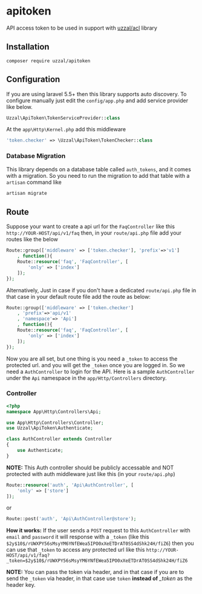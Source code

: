 # apitoken
API access token to be used in support with [uzzal/acl](github.com/mahabubulhasan/acl) library

## Installation
```
composer require uzzal/apitoken
```

## Configuration
If you are using laravel 5.5+ then this library supports auto discovery. To configure manually 
just edit the `config/app.php` and add service provider like below.
```php
Uzzal\ApiToken\TokenServiceProvider::class
```
At the `app\Http\Kernel.php` add this middleware
```php
'token.checker' => \Uzzal\ApiToken\TokenChecker::class
```

### Database Migration
This library depends on a database table called `auth_tokens`, and it comes with a migration.
So you need to run the migration to add that table with a `artisan` command like
```bash
artisan migrate
```

## Route
Suppose your want to create a api url for the `FaqController` like this `http://YOUR-HOST/api/v1/faq` then,
in your `route/api.php` file add your routes like the below

```php
Route::group(['middleware' => ['token.checker'], 'prefix'=>'v1']
    , function(){
    Route::resource('faq', 'FaqController', [
        'only' => ['index']
    ]);
});
``` 
Alternatively, Just in case if you don't have a dedicated `route/api.php` file in that case in your default route file
add the route as below:

```php
Route::group(['middleware' => ['token.checker']
    , 'prefix'=>'api/v1'
    , 'namespace'=> 'Api']
    , function(){
    Route::resource('faq', 'FaqController', [
        'only' => ['index']
    ]);
});
``` 

Now you are all set, but one thing is you need a `_token` to access the protected url.
and you will get the `_token` once you are logged in. So we need a `AuthController` to login for the API.
Here is a sample `AuthController` under the `Api` namespace in the `app/Http/Controllers` directory.

### Controller
```php
<?php
namespace App\Http\Controllers\Api;

use App\Http\Controllers\Controller;
use Uzzal\ApiToken\Authenticate;

class AuthController extends Controller
{
    use Authenticate;
}
```

__NOTE:__ This Auth controller should be publicly accessable and NOT protected with auth middleware just like this (in  your `route/api.php`)

```php
Route::resource('auth', 'Api\AuthController', [
    'only' => ['store']
]);
```
or
```php
Route::post('auth', 'Api\AuthController@store');
```

__How it works:__ If the user sends a `POST` request to this `AuthController` with `email` and `password` it will
response with a `_token` (like this `$2y$10$/rUWXPY56sMsyYM6YNfEWea5IPO0xXeETDrAT0SS4dShk24H/fiZ6`) then you can use 
that `_token` to access any protected url like this
`http://YOUR-HOST/api/v1/faq?_token=$2y$10$/rUWXPY56sMsyYM6YNfEWea5IPO0xXeETDrAT0SS4dShk24H/fiZ6`

__NOTE:__ You can pass the token via header, and in that case if you are to send the `_token` via header, in that case use `token` __instead of__ *_token* as the header key.